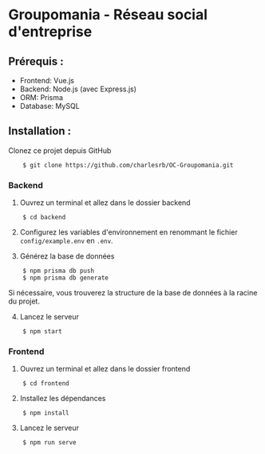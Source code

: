 # Groupomania - Réseau social d'entreprise

## Prérequis :

- Frontend: Vue.js
- Backend: Node.js (avec Express.js)
- ORM: Prisma
- Database: MySQL

## Installation :

Clonez ce projet depuis GitHub
```
    $ git clone https://github.com/charlesrb/OC-Groupomania.git
```
### Backend

1. Ouvrez un terminal et allez dans le dossier backend
```
    $ cd backend
```
2. Configurez les variables d'environnement en renommant le fichier `config/example.env` en `.env`.

3. Générez la base de données
```
    $ npm prisma db push
    $ npm prisma db generate
```
Si nécessaire, vous trouverez la structure de la base de données à la racine du projet.

4. Lancez le serveur
```
    $ npm start
```
### Frontend

1. Ouvrez un terminal et allez dans le dossier frontend
```
    $ cd frontend
```
2. Installez les dépendances
```
    $ npm install
```
3. Lancez le serveur
```
    $ npm run serve
```

